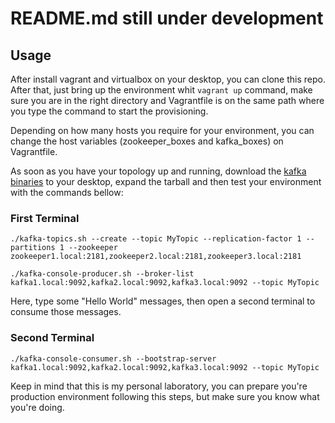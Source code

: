 # README.md still under development

## Usage
After install vagrant and virtualbox on your desktop, you can clone this repo. After that, just bring up the environment whit ```vagrant up``` command, make sure you are in the right directory and Vagrantfile is on the same path where you type the command to start the provisioning.

Depending on how many hosts you require for your environment, you can change the host variables (zookeeper_boxes and kafka_boxes) on Vagrantfile.

As soon as you have your topology up and running, download the [kafka binaries](https://www.apache.org/dyn/closer.cgi?path=/kafka/0.10.2.1/kafka_2.12-0.10.2.1.tgz) to your desktop, expand the tarball and then test your environment with the commands bellow:

### First Terminal
```console
./kafka-topics.sh --create --topic MyTopic --replication-factor 1 --partitions 1 --zookeeper zookeeper1.local:2181,zookeeper2.local:2181,zookeeper3.local:2181  

./kafka-console-producer.sh --broker-list kafka1.local:9092,kafka2.local:9092,kafka3.local:9092 --topic MyTopic
```
Here, type some "Hello World" messages, then open a second terminal to consume those messages.


### Second Terminal
```console
./kafka-console-consumer.sh --bootstrap-server kafka1.local:9092,kafka2.local:9092,kafka3.local:9092 --topic MyTopic
```

Keep in mind that this is my personal laboratory, you can prepare you're production environment following this steps, but make sure you know what you're doing.
